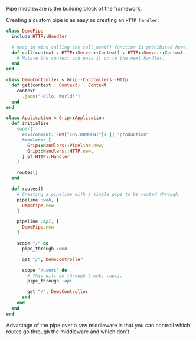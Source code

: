 Pipe middleware is the building block of the framework.

Creating a custom pipe is as easy as creating an `HTTP handler`:

```ruby
class DemoPipe
  include HTTP::Handler

  # Keep in mind calling the call_next() function is prohibited here.
  def call(context : HTTP::Server::Context) : HTTP::Server::Context
    # Mutate the context and pass it on to the next handler.
  end
end

class DemoController < Grip::Controllers::Http
  def get(context : Context) : Context
    context
      .json("Hello, World!")
  end
end

class Application < Grip::Application
  def initialize
    super(
      environment: ENV["ENVIRONMENT"]? || "production"
      handlers: [
        Grip::Handlers::Pipeline.new,
        Grip::Handlers::HTTP.new,
      ] of HTTP::Handler
    )

    routes()
  end

  def routes()
    # Creating a pipeline with a single pipe to be routed through.
    pipeline :web, [
      DemoPipe.new
    ]

    pipeline :api, [
      DemoPipe.new
    ]

    scope "/" do
      pipe_through :web

      get "/", DemoController

      scope "/users" do
        # This will go through [:web, :api].
        pipe_through :api

        get "/", DemoController
      end
    end
  end
end
```

Advantage of the pipe over a raw middleware is that you can controll which routes go through the middleware and which don't.
